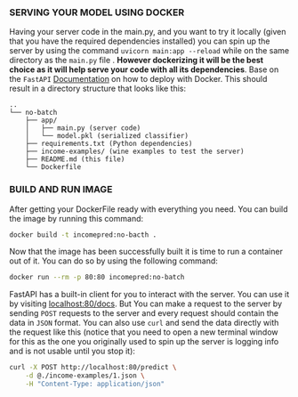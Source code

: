 ### SERVING YOUR MODEL USING DOCKER
Having your server code in the main.py, and you want to try it locally (given that you have the required dependencies installed) you can spin up the server by using the command `uvicorn main:app --reload` while on the same directory as the `main.py` file . **However dockerizing it will be the best choice as it will help serve your code with all its dependencies**.
Base on the `FastAPI` [Documentation](https://fastapi.tiangolo.com/deployment/docker/)  on how to deploy with Docker. This should result in a directory structure that looks like this:
```
..
└── no-batch
    ├── app/
    │   ├── main.py (server code)
    │   └── model.pkl (serialized classifier)
    ├── requirements.txt (Python dependencies)
    ├── income-examples/ (wine examples to test the server)
    ├── README.md (this file)
    └── Dockerfile
```
### BUILD AND RUN IMAGE
After getting your DockerFile ready with everything you need. You can build the image by running this command:
```bash
docker build -t incomepred:no-bacth . 
```
Now that the image has been successfully built it is time to run a container out of it. You can do so by using the following command:
```bash 
docker run --rm -p 80:80 incomepred:no-batch
```
FastAPI has a built-in client for you to interact with the server. You can use it by visiting [localhost:80/docs](http://localhost:80/docs). But You can make a request to the server by sending `POST` requests to the server and every request should contain the data in `JSON` format. You can also use `curl` and send the data directly with the request like this (notice that you need to open a new terminal window for this as the one you originally used to spin up the server is logging info and is not usable until you stop it):

```bash
curl -X POST http://localhost:80/predict \
    -d @./income-examples/1.json \
    -H "Content-Type: application/json"
```